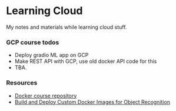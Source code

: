 # Learning Cloud

My notes and materials while learning cloud stuff.

### GCP course todos

* Deploy gradio ML app on GCP
* Make REST API with GCP, use old docker API code for this
* TBA.


### Resources
* [Docker course repository](https://github.com/hasibzunair/learn-docker)
* [Build and Deploy Custom Docker Images for Object Recognition](https://pub.towardsai.net/build-and-deploy-custom-docker-images-for-object-recognition-d0d127b2603b)